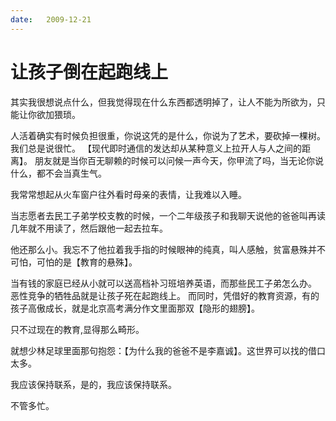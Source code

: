 ```yaml
---
date:   2009-12-21
---
```


# 让孩子倒在起跑线上

其实我很想说点什么，但我觉得现在什么东西都透明掉了，让人不能为所欲为，只能让你欲加猥琐。

人活着确实有时候负担很重，你说这凭的是什么，你说为了艺术，要砍掉一棵树。我们总是说很忙。
【现代即时通信的发达却从某种意义上拉开人与人之间的距离】。
朋友就是当你百无聊赖的时候可以问候一声今天，你甲流了吗，当无论你说什么，都不会当真生气。

我常常想起从火车窗户往外看时母亲的表情，让我难以入睡。

当志愿者去民工子弟学校支教的时候，一个二年级孩子和我聊天说他的爸爸叫再读几年就不用读了，然后跟他一起去拉车。

他还那么小。我忘不了他拉着我手指的时候眼神的纯真，叫人感触，贫富悬殊并不可怕，可怕的是【教育的悬殊】。

当有钱的家庭已经从小就可以送高档补习班培养英语，而那些民工子弟怎么办。
恶性竞争的牺牲品就是让孩子死在起跑线上。
而同时，凭借好的教育资源，有的孩子高傲成长，就是北京高考满分作文里面那双【隐形的翅膀】。

只不过现在的教育,显得那么畸形。

就想少林足球里面那句抱怨：【为什么我的爸爸不是李嘉诚】。这世界可以找的借口太多。

我应该保持联系，是的，我应该保持联系。

不管多忙。
